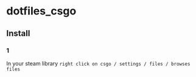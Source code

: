 # dotfiles_csgo

## Install
### 1
In your steam library `right click on csgo / settings / files / browses files`
